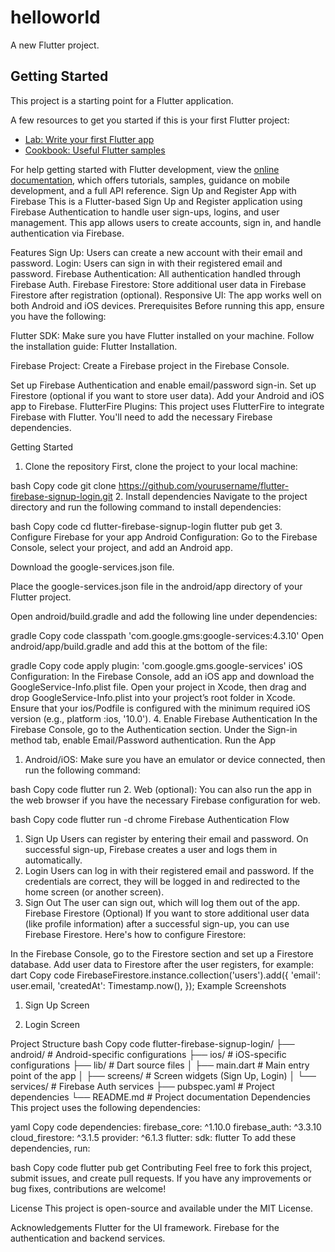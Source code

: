# helloworld

A new Flutter project.

## Getting Started

This project is a starting point for a Flutter application.

A few resources to get you started if this is your first Flutter project:

- [Lab: Write your first Flutter app](https://docs.flutter.dev/get-started/codelab)
- [Cookbook: Useful Flutter samples](https://docs.flutter.dev/cookbook)

For help getting started with Flutter development, view the
[online documentation](https://docs.flutter.dev/), which offers tutorials,
samples, guidance on mobile development, and a full API reference.
Sign Up and Register App with Firebase
This is a Flutter-based Sign Up and Register application using Firebase Authentication to handle user sign-ups, logins, and user management. This app allows users to create accounts, sign in, and handle authentication via Firebase.

Features
Sign Up: Users can create a new account with their email and password.
Login: Users can sign in with their registered email and password.
Firebase Authentication: All authentication handled through Firebase Auth.
Firebase Firestore: Store additional user data in Firebase Firestore after registration (optional).
Responsive UI: The app works well on both Android and iOS devices.
Prerequisites
Before running this app, ensure you have the following:

Flutter SDK: Make sure you have Flutter installed on your machine. Follow the installation guide: Flutter Installation.

Firebase Project: Create a Firebase project in the Firebase Console.

Set up Firebase Authentication and enable email/password sign-in.
Set up Firestore (optional if you want to store user data).
Add your Android and iOS app to Firebase.
FlutterFire Plugins: This project uses FlutterFire to integrate Firebase with Flutter. You'll need to add the necessary Firebase dependencies.

Getting Started
1. Clone the repository
First, clone the project to your local machine:

bash
Copy code
git clone https://github.com/yourusername/flutter-firebase-signup-login.git
2. Install dependencies
Navigate to the project directory and run the following command to install dependencies:

bash
Copy code
cd flutter-firebase-signup-login
flutter pub get
3. Configure Firebase for your app
Android Configuration:
Go to the Firebase Console, select your project, and add an Android app.

Download the google-services.json file.

Place the google-services.json file in the android/app directory of your Flutter project.

Open android/build.gradle and add the following line under dependencies:

gradle
Copy code
classpath 'com.google.gms:google-services:4.3.10'
Open android/app/build.gradle and add this at the bottom of the file:

gradle
Copy code
apply plugin: 'com.google.gms.google-services'
iOS Configuration:
In the Firebase Console, add an iOS app and download the GoogleService-Info.plist file.
Open your project in Xcode, then drag and drop GoogleService-Info.plist into your project’s root folder in Xcode.
Ensure that your ios/Podfile is configured with the minimum required iOS version (e.g., platform :ios, '10.0').
4. Enable Firebase Authentication
In the Firebase Console, go to the Authentication section.
Under the Sign-in method tab, enable Email/Password authentication.
Run the App
1. Android/iOS:
Make sure you have an emulator or device connected, then run the following command:

bash
Copy code
flutter run
2. Web (optional):
You can also run the app in the web browser if you have the necessary Firebase configuration for web.

bash
Copy code
flutter run -d chrome
Firebase Authentication Flow
1. Sign Up
Users can register by entering their email and password.
On successful sign-up, Firebase creates a user and logs them in automatically.
2. Login
Users can log in with their registered email and password.
If the credentials are correct, they will be logged in and redirected to the home screen (or another screen).
3. Sign Out
The user can sign out, which will log them out of the app.
Firebase Firestore (Optional)
If you want to store additional user data (like profile information) after a successful sign-up, you can use Firebase Firestore. Here's how to configure Firestore:

In the Firebase Console, go to the Firestore section and set up a Firestore database.
Add user data to Firestore after the user registers, for example:
dart
Copy code
FirebaseFirestore.instance.collection('users').add({
  'email': user.email,
  'createdAt': Timestamp.now(),
});
Example Screenshots
1. Sign Up Screen

2. Login Screen

Project Structure
bash
Copy code
flutter-firebase-signup-login/
├── android/                  # Android-specific configurations
├── ios/                      # iOS-specific configurations
├── lib/                      # Dart source files
│   ├── main.dart             # Main entry point of the app
│   ├── screens/              # Screen widgets (Sign Up, Login)
│   └── services/             # Firebase Auth services
├── pubspec.yaml              # Project dependencies
└── README.md                 # Project documentation
Dependencies
This project uses the following dependencies:

yaml
Copy code
dependencies:
  firebase_core: ^1.10.0
  firebase_auth: ^3.3.10
  cloud_firestore: ^3.1.5
  provider: ^6.1.3
  flutter:
    sdk: flutter
To add these dependencies, run:

bash
Copy code
flutter pub get
Contributing
Feel free to fork this project, submit issues, and create pull requests. If you have any improvements or bug fixes, contributions are welcome!

License
This project is open-source and available under the MIT License.

Acknowledgements
Flutter for the UI framework.
Firebase for the authentication and backend services.

